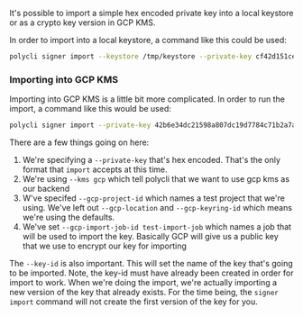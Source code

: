 It's possible to import a simple hex encoded private key into a local
keystore or as a crypto key version in GCP KMS.

In order to import into a local keystore, a command like this could be used:

```bash
polycli signer import --keystore /tmp/keystore --private-key cf42d151cec45693f2ac1201e803b056c5f9e2e5d1af627ce41ab3b6faceda25
```

### Importing into GCP KMS

Importing into GCP KMS is a little bit more complicated. In order to run the import, a command like this would be used:

```bash
polycli signer import --private-key 42b6e34dc21598a807dc19d7784c71b2a7a01f6480dc6f58258f78e539f1a1fa --kms gcp --gcp-project-id prj-polygonlabs-devtools-dev --key-id jhilliard-code-quality --gcp-import-job-id test-import-job
```

There are a few things going on here:

1. We're specifying a `--private-key` that's hex encoded. That's the only format that `import` accepts at this time.
2. We're using `--kms gcp` which tell polycli that we want to use gcp kms as our backend
3. W've specifed `--gcp-project-id` which names a test project that we're using. We've left out `--gcp-location` and `--gcp-keyring-id` which means we're using the defaults.
4. We've set `--gcp-import-job-id test-import-job` which names a job that will be used to import the key. Basically GCP will give us a public key that we use to encrypt our key for importing

The `--key-id` is also important. This will set the name of the key that's going to be imported. Note, the key-id must have already been created in order for import to work. When we're doing the import, we're actually importing a new version of the key that already exists. For the time being, the `signer import` command will not create the first version of the key for you.
